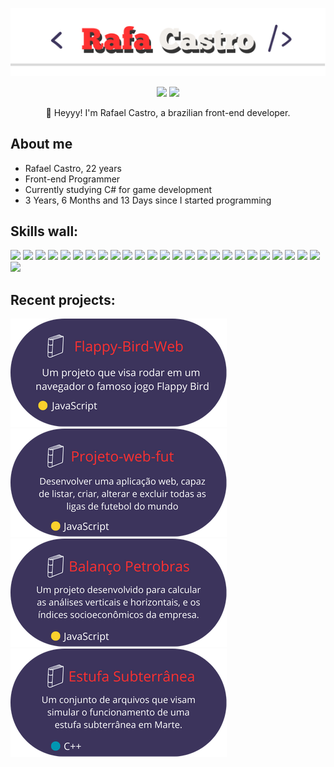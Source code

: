 <p align="center"><img src="src/resources/images/RafaelCastro.png" width="600"/></p>
<p align="center">
<a href="https://linkedin.com/in/rafaelcastro62"><img src="https://img.shields.io/badge/linkedin-4D4577?style=for-the-badge&logoColor=F2F2F2&logo=linkedin"/></a>
<a href="https://rafactv.github.io/Meu-Portifolio/"><img src="https://img.shields.io/badge/website-4D4577?logo=esri&style=for-the-badge&logoColor=F2F2F2"/></a>
</p>
<p align="center">👋 Heyyy! I'm Rafael Castro, a brazilian front-end developer.</p>


## About me

* Rafael Castro, 22 years
* Front-end Programmer
* Currently studying C# for game development
* 3 Years, 6 Months and 13 Days since I started programming

## **Skills wall:**

<p align="left"><img src="https://img.shields.io/badge/javascript-F73C7B?logo=javascript&style=for-the-badge&logoColor=F2F2F2"/>
<img src="https://img.shields.io/badge/html5-4D4577?logo=html5&style=for-the-badge&logoColor=F2F2F2"/>
<img src="https://img.shields.io/badge/node.js-F73C7B?logo=node.js&style=for-the-badge&logoColor=F2F2F2"/>
<img src="https://img.shields.io/badge/github-393359?logo=github&style=for-the-badge&logoColor=F2F2F2"/>
<img src="https://img.shields.io/badge/jquery-4D4577?logo=jquery&style=for-the-badge&logoColor=F2F2F2"/>
<img src="https://img.shields.io/badge/github%20actions-F73C7B?logo=github%20actions&style=for-the-badge&logoColor=F2F2F2"/>
<img src="https://img.shields.io/badge/figma-393359?logo=figma&style=for-the-badge&logoColor=F2F2F2"/>
<img src="https://img.shields.io/badge/tailwindcss-F73C7B?logo=tailwindcss&style=for-the-badge&logoColor=F2F2F2"/>
<img src="https://img.shields.io/badge/git-F73C7B?logo=git&style=for-the-badge&logoColor=F2F2F2"/>
<img src="https://img.shields.io/badge/markdown-393359?logo=markdown&style=for-the-badge&logoColor=F2F2F2"/>
<img src="https://img.shields.io/badge/css3-F73C7B?logo=css3&style=for-the-badge&logoColor=F2F2F2"/>
<img src="https://img.shields.io/badge/python-F73C7B?logo=python&style=for-the-badge&logoColor=F2F2F2"/>
<img src="https://img.shields.io/badge/photoshop-393359?logo=adobe-photoshop&style=for-the-badge&logoColor=F2F2F2"/>
<img src="https://img.shields.io/badge/visual%20studio%20code-393359?logo=visual%20studio%20code&style=for-the-badge&logoColor=F2F2F2"/>
<img src="https://img.shields.io/badge/C%2B%2B-F73C7B?logo=cplusplus&style=for-the-badge&logoColor=F2F2F2logoColor=%23A8B9CC"/>
<img src="https://img.shields.io/badge/github%20pages-4D4577?logo=github&style=for-the-badge&logoColor=F2F2F2"/>
<img src="https://img.shields.io/badge/typescript-F73C7B?logo=typescript&style=for-the-badge&logoColor=F2F2F2"/>
<img src="https://img.shields.io/badge/npm-393359?logo=npm&style=for-the-badge&logoColor=F2F2F2"/>
<img src="https://img.shields.io/badge/styled%20components-393359?logo=styled%20components&style=for-the-badge&logoColor=F2F2F2"/>
<img src="https://img.shields.io/badge/react%20native-393359?logo=react&style=for-the-badge&logoColor=F2F2F2"/>
<img src="https://img.shields.io/badge/express.js-393359?logo=express&style=for-the-badge&logoColor=F2F2F2"/>
<img src="https://img.shields.io/badge/jira-393359?logo=jira&style=for-the-badge&logoColor=F2F2F2"/>
<img src="https://img.shields.io/badge/react-F73C7B?logo=react&style=for-the-badge&logoColor=F2F2F2"/>
<img src="https://img.shields.io/badge/bootstrap-393359?logo=bootstrap&style=for-the-badge&logoColor=F2F2F2"/>
<img src="https://img.shields.io/badge/Postgresql-4D4577?logo=postgresql&style=for-the-badge&logoColor=F2F2F2"/>
<img src="https://img.shields.io/badge/Premiere%20Pro-4D4577?logo=adobepremierepro&style=for-the-badge&logoColor=F2F2F2"/>
</p>

## **Recent projects:**

<a href="https://github.com/RafaCtv/Flappy-Bird-Web">
    <img src="src/resources/images/flappy.png" />
</a>
<a href="https://github.com/RafaCtv/Projeto_web">
    <img src="src/resources/images/FutApp.png" />
</a>
<a href="https://github.com/RafaCtv/Trab-Petrobras">
    <img src="src/resources/images/Petrobras.png" />
</a>
<a href="https://github.com/RafaCtv/Trab-Petrobras">
    <img src="src/resources/images/Estufa.png" />
</a>

